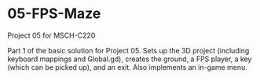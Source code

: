 # 05-FPS-Maze
Project 05 for MSCH-C220

Part 1 of the basic solution for Project 05. Sets up the 3D project (including keyboard mappings and Global.gd), creates the ground, a FPS player, a key (which can be picked up), and an exit. Also implements an in-game menu.
